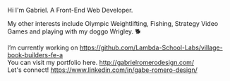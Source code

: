 Hi I'm Gabriel. A Front-End Web Developer.<br>

My other interests include Olympic Weightlifting, Fishing, Strategy Video Games and playing with my doggo Wrigley. 🐕

I’m currently working on https://github.com/Lambda-School-Labs/village-book-builders-fe-a<br>
You can visit my portfolio here. http://gabrielromerodesign.com/<br>
Let's connect! https://www.linkedin.com/in/gabe-romero-design/
